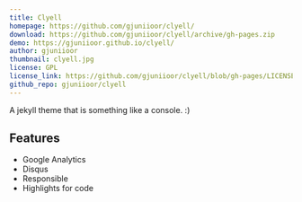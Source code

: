 ```yaml
---
title: Clyell
homepage: https://github.com/gjuniioor/clyell/
download: https://github.com/gjuniioor/clyell/archive/gh-pages.zip
demo: https://gjuniioor.github.io/clyell/
author: gjuniioor
thumbnail: clyell.jpg
license: GPL
license_link: https://github.com/gjuniioor/clyell/blob/gh-pages/LICENSE
github_repo: gjuniioor/clyell
---
```


A jekyll theme that is something like a console. :)

## Features
- Google Analytics
- Disqus
- Responsible
- Highlights for code

